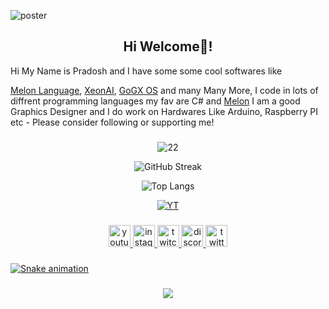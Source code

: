 ![poster](https://user-images.githubusercontent.com/69463173/159645633-6096a6ed-b759-4ad9-879c-df36cd008cfe.png)

<h2 align="center">Hi Welcome👋!</h3>
Hi My Name is Pradosh and I have some some cool softwares like

[Melon Language](https://pradosh-arduino.github.io/melonlang/),  [XeonAI](https://github.com/pradosh-arduino/XeonAI),  [GoGX OS](https://github.com/pradosh-arduino/GoGX-OS)
and many Many More, I code in lots of diffrent programming languages my fav are C# and [Melon](https://pradosh-arduino.github.io/melonlang/) I am a good Graphics Designer and I do work on Hardwares Like Arduino, Raspberry PI etc - Please consider following or supporting me!

###

<div align="center">
  
![22](https://github-readme-stats.vercel.app/api?&show_icons=true&include_all_commits=true&count_private=true&theme=radical&locale=en&hide_border=true&username=pradosh-arduino)  
  
![GitHub Streak](https://streak-stats.demolab.com?user=pradosh-arduino&theme=radical&hide_border=true&date_format=j%20M%5B%20Y%5D)
  
![Top Langs](https://github-readme-stats.vercel.app/api/top-langs/?username=pradosh-arduino&layout=compact&theme=radical&hide_border=true)

[![YT](https://youtube-stats-card.vercel.app/api?channelid=UC--vE8xV5vTVl4UMSq-q5ZA&hide_border=true&theme=radical)](https://www.youtube.com/channel/UC--vE8xV5vTVl4UMSq-q5ZA)
</div>

###

<div align="center">
  <a href="https://www.youtube.com/channel/UC--vE8xV5vTVl4UMSq-q5ZA" target="_blank">
    <img src="https://img.shields.io/static/v1?message=Youtube&logo=youtube&label=&color=FF0000&logoColor=white&labelColor=&style=for-the-badge" height="35" alt="youtube logo"  />
  </a>
  <a href="https://www.instagram.com/pradosh.3d/" target="_blank">
    <img src="https://img.shields.io/static/v1?message=Instagram&logo=instagram&label=&color=E4405F&logoColor=white&labelColor=&style=for-the-badge" height="35" alt="instagram logo"  />
  </a>
  <a href="https://www.twitch.tv/itspradoshgame" target="_blank">
    <img src="https://img.shields.io/static/v1?message=Twitch&logo=twitch&label=&color=9146FF&logoColor=white&labelColor=&style=for-the-badge" height="35" alt="twitch logo"  />
  </a>
  <a href="https://discord.gg/ChP4RMgcKG" target="_blank">
    <img src="https://img.shields.io/static/v1?message=Discord&logo=discord&label=&color=7289DA&logoColor=white&labelColor=&style=for-the-badge" height="35" alt="discord logo"  />
  </a>
  <a href="https://twitter.com/PradoshGame" target="_blank">
    <img src="https://img.shields.io/static/v1?message=Twitter&logo=twitter&label=&color=1DA1F2&logoColor=white&labelColor=&style=for-the-badge" height="35" alt="twitter logo"  />
  </a>
</div>

###

[![Snake animation](https://github.com/pradosh-arduino/pradosh-arduino/blob/output/github-contribution-grid-snake.svg)](https://github.com/pradosh-arduino/pradosh-arduino/blob/output/github-contribution-grid-snake2.svg)

###

<div align="center">
  <img src="https://profile-counter.glitch.me/pradosh-arduino/count.svg?"  />
</div>

###
